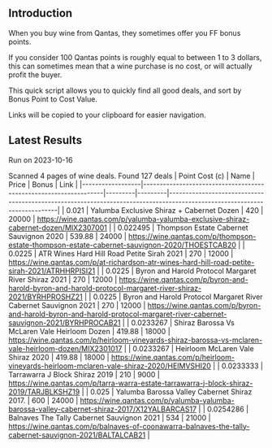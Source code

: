 ## Introduction

When you buy wine from Qantas, they sometimes offer you FF bonus points. 

If you consider 100 Qantas points is roughly equal to between 1 to 3 dollars, this can sometimes mean that a wine purchase is no cost, or will actually profit the buyer.

This quick script allows you to quickly find all good deals, and sort by Bonus Point to Cost Value.

Links will be copied to your clipboard for easier navigation.

## Latest Results

Run on 2023-10-16

Scanned 4 pages of wine deals.
Found 127 deals
|   Point Cost (c) | Name                                                             |   Price |   Bonus | Link                                                                                                                     |
|------------------|------------------------------------------------------------------|---------|---------|--------------------------------------------------------------------------------------------------------------------------|
|        0.021     | Yalumba Exclusive Shiraz + Cabernet Dozen                        |  420    |   20000 | https://wine.qantas.com/p/yalumba-yalumba-exclusive-shiraz-cabernet-dozen/MIX2307001                                     |
|        0.022495  | Thompson Estate Cabernet Sauvignon 2020                          |  539.88 |   24000 | https://wine.qantas.com/p/thompson-estate-thompson-estate-cabernet-sauvignon-2020/THOESTCAB20                            |
|        0.0225    | ATR Wines Hard Hill Road Petite Sirah 2021                       |  270    |   12000 | https://wine.qantas.com/p/at-richardson-atr-wines-hard-hill-road-petite-sirah-2021/ATRHHRPISI21                          |
|        0.0225    | Byron and Harold Protocol Margaret River Shiraz 2021             |  270    |   12000 | https://wine.qantas.com/p/byron-and-harold-byron-and-harold-protocol-margaret-river-shiraz-2021/BYRHPROSHZ21             |
|        0.0225    | Byron and Harold Protocol Margaret River Cabernet Sauvignon 2021 |  270    |   12000 | https://wine.qantas.com/p/byron-and-harold-byron-and-harold-protocol-margaret-river-cabernet-sauvignon-2021/BYRHPROCAB21 |
|        0.0233267 | Shiraz Barossa Vs McLaren Vale Heirloom Dozen                    |  419.88 |   18000 | https://wine.qantas.com/p/heirloom-vineyards-shiraz-barossa-vs-mclaren-vale-heirloom-dozen/MIX2301017                    |
|        0.0233267 | Heirloom McLaren Vale Shiraz 2020                                |  419.88 |   18000 | https://wine.qantas.com/p/heirloom-vineyards-heirloom-mclaren-vale-shiraz-2020/HEIMVSHI20                                |
|        0.0233333 | Tarrawarra J Block Shiraz 2019                                   |  210    |    9000 | https://wine.qantas.com/p/tarra-warra-estate-tarrawarra-j-block-shiraz-2019/TARJBLKSHZ19                                 |
|        0.025     | Yalumba Barossa Valley Cabernet Shiraz 2017.                     |  600    |   24000 | https://wine.qantas.com/p/yalumba-yalumba-barossa-valley-cabernet-shiraz-2017/X12YALBARCAS17                             |
|        0.0254286 | Balnaves The Tally Cabernet Sauvignon 2021                       |  534    |   21000 | https://wine.qantas.com/p/balnaves-of-coonawarra-balnaves-the-tally-cabernet-sauvignon-2021/BALTALCAB21                  |

